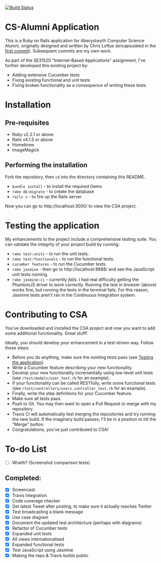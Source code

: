 [![Build Status](https://travis-ci.org/ChrisBAshton/se315-csa.svg?branch=master)](https://travis-ci.org/ChrisBAshton/se315-csa)

# CS-Alumni Application

This is a Ruby on Rails application for Aberystwyth Computer Science Alumni, originally designed and written by Chris Loftus (encapsulated in the [first commit](https://github.com/ChrisBAshton/se315-csa/commit/d8663a96d59351f3598384069411a26e9fdcf864)). Subsequent commits are my own work.

As part of the SE31520 "Internet-Based Applications" assignment, I've further developed this existing project by:

* Adding extensive Cucumber tests
* Fixing existing functional and unit tests
* Fixing broken functionality as a consequence of writing these tests

# Installation

## Pre-requisites

* Ruby v2.2.1 or above
* Rails v4.1.5 or above
* Homebrew
* ImageMagick

## Performing the installation

Fork the repository, then `cd` into the directory containing this README.

* `bundle install` - to install the required Gems
* `rake db:migrate` - to create the database
* `rails s` - to fire up the Rails server

Now you can go to http://localhost:3000/ to view the CSA project.

# Testing the application

My enhancements to the project include a comprehensive testing suite. You can validate the integrity of your project build by running:

* `rake test:units` - to run the unit tests.
* `rake test:functionals` - to run the functional tests.
* `cucumber features` - to run the Cucumber tests.
* `rake jasmine` - then go to http://localhost:8888/ and see the JavaScript unit tests running.
* `rake jasmine:ci` - currently *fails*. I had real difficulty getting the PhantomJS driver to work correctly. Running the test in browser (above) works fine, but running the tests in the terminal fails. For this reason, Jasmine tests aren't ran in the Continuous Integration system.

# Contributing to CSA

You've downloaded and installed the CSA project and now you want to add some additional functionality. Great stuff!

Ideally, you should develop your enhancement in a test-driven way. Follow these steps:

* Before you do anything, make sure the existing tests pass (see [Testing the application](https://github.com/ChrisBAshton/se315-csa#testing-the-application)).
* Write a Cucumber feature describing your new functionality.
* Develop your new functionality incrementally using low-level unit tests (see `/test/models/user_test.rb` for an example).
* If your functionality can be called RESTfully, write some functional tests (see `/test/controllers/users_controller_test.rb` for an example).
* Finally, write the step definitions for your Cucumber feature.
* Make sure all tests pass.
* Push to Git. You may then want to open a Pull Request to merge with my repository.
* Travis CI will automatically test merging the repositories and try running the new build. If the imaginary build passes, I'll be in a position to hit the "Merge" button.
* Congratulations, you've just contributed to CSA!

# To-do List

- [ ] Wraith? (Screenshot comparison tests)

## Completed:

- [x] Screencast.
- [x] Travis integration
- [x] Code coverage checker
- [x] Get latest Tweet after posting, to make sure it actually reaches Twitter
- [x] Test broadcasting a blank message
- [x] Use case diagram
- [x] Document the updated test architecture (perhaps with diagrams)
- [x] Refactor of Cucumber tests
- [x] Expanded unit tests
- [x] All views internationalised
- [x] Expanded functional tests
- [x] Test JavaScript using Jasmine
- [x] Making the repo & Travis builds public